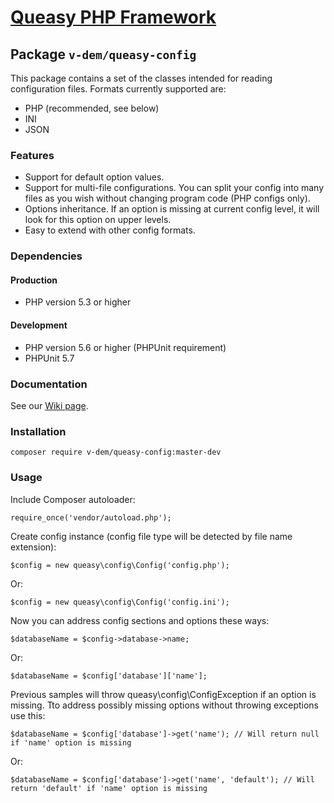 # [Queasy PHP Framework](https://github.com/v-dem/queasy-app/)

## Package `v-dem/queasy-config`

This package contains a set of the classes intended for reading configuration files. Formats currently supported are:

* PHP (recommended, see below)
* INI
* JSON

### Features

* Support for default option values.
* Support for multi-file configurations. You can split your config into many files as you wish without changing program code (PHP configs only).
* Options inheritance. If an option is missing at current config level, it will look for this option on upper levels.
* Easy to extend with other config formats.

### Dependencies

#### Production

* PHP version 5.3 or higher

#### Development

* PHP version 5.6 or higher (PHPUnit requirement)
* PHPUnit 5.7

### Documentation

See our [Wiki page](https://github.com/v-dem/queasy-config/wiki).

### Installation

    composer require v-dem/queasy-config:master-dev

### Usage

Include Composer autoloader:

    require_once('vendor/autoload.php');

Create config instance (config file type will be detected by file name extension):

    $config = new queasy\config\Config('config.php');

Or:

    $config = new queasy\config\Config('config.ini');

Now you can address config sections and options these ways:

    $databaseName = $config->database->name;

Or:

    $databaseName = $config['database']['name'];

Previous samples will throw queasy\config\ConfigException if an option is missing.
Tto address possibly missing options without throwing exceptions use this:

    $databaseName = $config['database']->get('name'); // Will return null if 'name' option is missing

Or:

    $databaseName = $config['database']->get('name', 'default'); // Will return 'default' if 'name' option is missing

